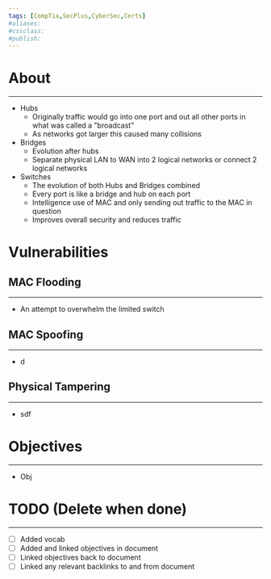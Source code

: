 ```yaml
---
tags: [CompTia,SecPlus,CyberSec,Certs]
#aliases:
#cssclass:
#publish:
---
```


# About
---
- Hubs
	- Originally traffic would go into one port and out all other ports in what was called a "broadcast"
	- As networks got larger this caused many collisions
- Bridges
	- Evolution after hubs
	- Separate physical LAN to WAN into 2 logical networks or connect 2 logical networks
- Switches
	- The evolution of both Hubs and Bridges combined
	- Every port is like a bridge and hub on each port
	- Intelligence use of MAC and only sending out traffic to the MAC in question
	- Improves overall security and reduces traffic

# Vulnerabilities

## MAC Flooding
---
- An attempt to overwhelm the limited switch

## MAC Spoofing
---
- d

## Physical Tampering
---
- sdf

# Objectives
---
- Obj

# TODO (Delete when done)
---
- [ ] Added vocab
- [ ] Added and linked objectives in document
- [ ] Linked objectives back to document
- [ ] Linked any relevant backlinks to and from document